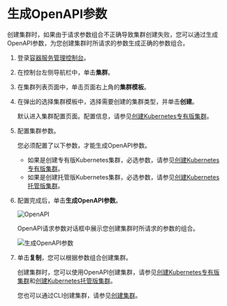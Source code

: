 # 生成OpenAPI参数

创建集群时，如果由于请求参数组合不正确导致集群创建失败，您可以通过生成OpenAPI参数，为您创建集群时所请求的参数生成正确的参数组合。

1.  登录[容器服务管理控制台](https://cs.console.aliyun.com)。

2.  在控制台左侧导航栏中，单击**集群**。

3.  在集群列表页面中，单击页面右上角的**集群模板**。

4.  在弹出的选择集群模板中，选择需要创建的集群类型，并单击**创建**。

    默认进入集群配置页面。配置信息，请参见[创建Kubernetes专有版集群](/intl.zh-CN/Kubernetes集群用户指南/集群/创建集群/创建Kubernetes专有版集群.md)。

5.  配置集群参数。

    您必须配置了以下参数，才能生成OpenAPI参数。

    -   如果是创建专有版Kubernetes集群，必选参数，请参见[创建Kubernetes专有版集群](/intl.zh-CN/API参考/集群/创建集群/创建Kubernetes专有版集群.md)。
    -   如果是创建托管版Kubernetes集群，必选参数，请参见[创建Kubernetes托管版集群](/intl.zh-CN/API参考/集群/创建集群/创建Kubernetes托管版集群.md)。
6.  配置完成后，单击**生成OpenAPI参数**。

    ![OpenAPI](https://static-aliyun-doc.oss-accelerate.aliyuncs.com/assets/img/zh-CN/0453686261/p297357.png)

    OpenAPI请求参数对话框中展示您创建集群时所请求的参数的组合。

    ![生成OpenAPI参数](https://static-aliyun-doc.oss-accelerate.aliyuncs.com/assets/img/zh-CN/9375659951/p64256.png)

7.  单击**复制**，您可以根据参数组合创建集群。

    创建集群时，您可以使用OpenAPI创建集群，请参见[创建Kubernetes专有版集群](/intl.zh-CN/API参考/集群/创建集群/创建Kubernetes专有版集群.md)和[创建Kubernetes托管版集群](/intl.zh-CN/API参考/集群/创建集群/创建Kubernetes托管版集群.md)。

    您也可以通过CLI创建集群，请参见[创建集群](/intl.zh-CN/CLI参考（旧版）/创建集群.md)。


